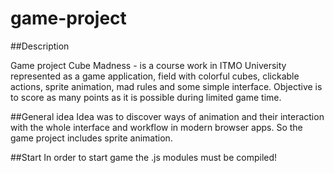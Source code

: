 # game-project

##Description

Game project Cube Madness - is a course work in ITMO University represented as a game application, field with colorful cubes, clickable actions, sprite animation, mad rules and some simple interface. Objective is to score as many points as it is possible during limited game time.

##General idea
Idea was to discover ways of animation and their interaction with the whole interface and workflow in modern browser apps. So the game project includes sprite animation.

##Start
In order to start game the .js modules must be compiled!
